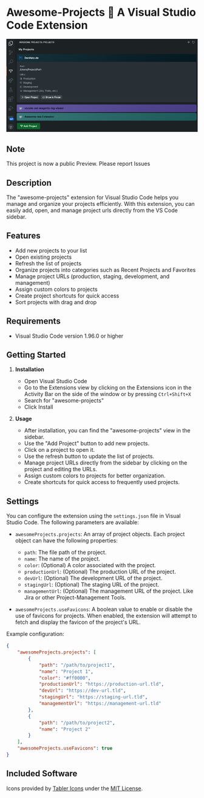 # Awesome-Projects 🤩 A Visual Studio Code Extension

![Awesome Projects](resources/image.png)

## Note

This project is now a public Preview.
Please report Issues


## Description

The "awesome-projects" extension for Visual Studio Code helps you manage and organize your projects efficiently.
With this extension, you can easily add, open, and manage project urls directly from the VS Code sidebar.

## Features

- Add new projects to your list
- Open existing projects
- Refresh the list of projects
- Organize projects into categories such as Recent Projects and Favorites
- Manage project URLs (production, staging, development, and management)
- Assign custom colors to projects
- Create project shortcuts for quick access
- Sort projects with drag and drop

## Requirements

- Visual Studio Code version 1.96.0 or higher

## Getting Started

1. **Installation**
    - Open Visual Studio Code
    - Go to the Extensions view by clicking on the Extensions icon in the Activity Bar on the side of the window or by pressing `Ctrl+Shift+X`
    - Search for "awesome-projects"
    - Click Install

2. **Usage**
    - After installation, you can find the "awesome-projects" view in the sidebar.
    - Use the "Add Project" button to add new projects.
    - Click on a project to open it.
    - Use the refresh button to update the list of projects.
    - Manage project URLs directly from the sidebar by clicking on the project and editing the URLs.
    - Assign custom colors to projects for better organization.
    - Create shortcuts for quick access to frequently used projects.

## Settings

You can configure the extension using the `settings.json` file in Visual Studio Code. The following parameters are available:

- `awesomeProjects.projects`: An array of project objects. Each project object can have the following properties:
  - `path`: The file path of the project.
  - `name`: The name of the project.
  - `color`: (Optional) A color associated with the project.
  - `productionUrl`: (Optional) The production URL of the project.
  - `devUrl`: (Optional) The development URL of the project.
  - `stagingUrl`: (Optional) The staging URL of the project.
  - `managementUrl`: (Optional) The management URL of the project. Like Jira or other Project-Management Tools.

- `awesomeProjects.useFavicons`: A boolean value to enable or disable the use of favicons for projects. When enabled, the extension will attempt to fetch and display the favicon of the project's URL.

Example configuration:
```json
{
    "awesomeProjects.projects": [
        {
            "path": "/path/to/project1",
            "name": "Project 1",
            "color": "#ff0000",
            "productionUrl": "https://production-url.tld",
            "devUrl": "https://dev-url.tld",
            "stagingUrl": "https://staging-url.tld",
            "managementUrl": "https://management-url.tld"
        },
        {
            "path": "/path/to/project2",
            "name": "Project 2"
        }
    ],
    "awesomeProjects.useFavicons": true
}
```

## Included Software
Icons provided by [Tabler Icons](https://tabler.io) under the [MIT License](https://tabler.io/license).


